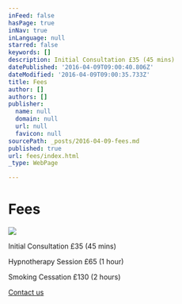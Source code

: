 ```yaml
---
inFeed: false
hasPage: true
inNav: true
inLanguage: null
starred: false
keywords: []
description: Initial Consultation £35 (45 mins)
datePublished: '2016-04-09T09:00:40.806Z'
dateModified: '2016-04-09T09:00:35.733Z'
title: Fees
author: []
authors: []
publisher:
  name: null
  domain: null
  url: null
  favicon: null
sourcePath: _posts/2016-04-09-fees.md
published: true
url: fees/index.html
_type: WebPage

---
```

# Fees
![](https://the-grid-user-content.s3-us-west-2.amazonaws.com/61694605-b8a7-4cf8-b327-68de7d31abc0.jpg)

Initial Consultation £35 (45 mins)

Hypnotherapy Session £65 (1 hour)

Smoking Cessation £130 (2 hours)

[Contact us][0]

[0]: http://www.cliftonhypnotherapy.com/contact-us/